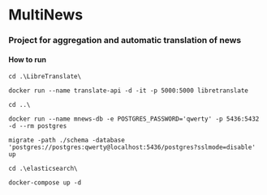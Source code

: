 # MultiNews
### Project for aggregation and automatic translation of news


#### How to run 

`cd .\LibreTranslate\`

`docker run --name translate-api -d -it -p 5000:5000 libretranslate`

`cd ..\`

`docker run --name mnews-db -e POSTGRES_PASSWORD='qwerty' -p 5436:5432 -d --rm postgres`

`migrate -path ./schema -database 'postgres://postgres:qwerty@localhost:5436/postgres?sslmode=disable' up`

`cd .\elasticsearch\`

`docker-compose up -d `